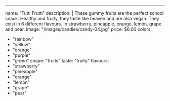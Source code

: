 ---
name: "Tutti Frutti"
description: |
  These gummy fruits are the perfect school snack. Healthy and fruity, they taste like heaven and are also vegan. They exist in 6 different flavours. In strawberry, pineapple, orange, lemon, grape and pear.
image: "/images/candies/candy-04.jpg"
price: $6.00
colors:
  - "rainbow"
  - "yellow"
  - "orange"
  - "purple"
  - "green"
shape: "fruits"
taste: "fruity"
flavours:
  - "strawberry"
  - "pineapple"
  - "orange"
  - "lemon"
  - "grape"
  - "pear"
